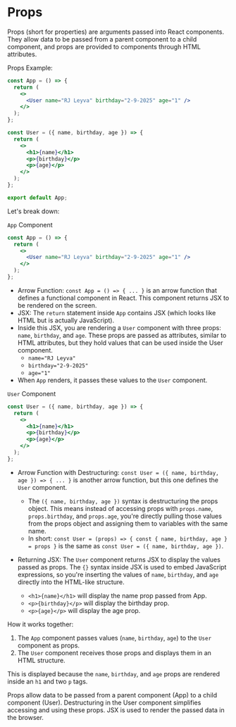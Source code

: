 # Props

Props (short for properties) are arguments passed into React components. They allow data to be passed from a parent component to a child component, and props are provided to components through HTML attributes.

Props Example:

```jsx
const App = () => {
  return (
    <>
      <User name="RJ Leyva" birthday="2-9-2025" age="1" />
    </>
  );
};

const User = ({ name, birthday, age }) => {
  return (
    <>
      <h1>{name}</h1>
      <p>{birthday}</p>
      <p>{age}</p>
    </>
  );
};

export default App;
```

Let's break down:

`App` Component

```jsx
const App = () => {
  return (
    <>
      <User name="RJ Leyva" birthday="2-9-2025" age="1" />
    </>
  );
};
```

- Arrow Function: `const App = () => { ... }` is an arrow function that defines a functional component in React. This component returns JSX to be rendered on the screen.
- JSX: The `return` statement inside `App` contains JSX (which looks like HTML but is actually JavaScript).
- Inside this JSX, you are rendering a `User` component with three props: `name`, `birthday`, and `age`. These props are passed as attributes, similar to HTML attributes, but they hold values that can be used inside the User component.
  - `name="RJ Leyva"`
  - `birthday="2-9-2025"`
  - `age="1"`
- When `App` renders, it passes these values to the `User` component.

`User` Component

```jsx
const User = ({ name, birthday, age }) => {
  return (
    <>
      <h1>{name}</h1>
      <p>{birthday}</p>
      <p>{age}</p>
    </>
  );
};
```

- Arrow Function with Destructuring: `const User = ({ name, birthday, age }) => { ... }` is another arrow function, but this one defines the `User` component.
  - The `({ name, birthday, age })` syntax is destructuring the props object. This means instead of accessing props with `props.name`, `props.birthday`, and `props.age`, you're directly pulling those values from the props object and assigning them to variables with the same name.
  - In short: `const User = (props) => { const { name, birthday, age } = props }` is the same as `const User = ({ name, birthday, age })`.
- Returning JSX: The `User` component returns JSX to display the values passed as props. The `{}` syntax inside JSX is used to embed JavaScript expressions, so you're inserting the values of `name`, `birthday`, and `age` directly into the HTML-like structure.

  - `<h1>{name}</h1>` will display the name prop passed from App.
  - `<p>{birthday}</p>` will display the birthday prop.
  - `<p>{age}</p>` will display the age prop.

How it works together:

1. The `App` component passes values (`name`, `birthday`, `age`) to the `User` component as props.
2. The `User` component receives those props and displays them in an HTML structure.

This is displayed because the `name`, `birthday`, and `age` props are rendered inside an `h1` and two `p` tags.

Props allow data to be passed from a parent component (App) to a child component (User). Destructuring in the User component simplifies accessing and using these props. JSX is used to render the passed data in the browser.
